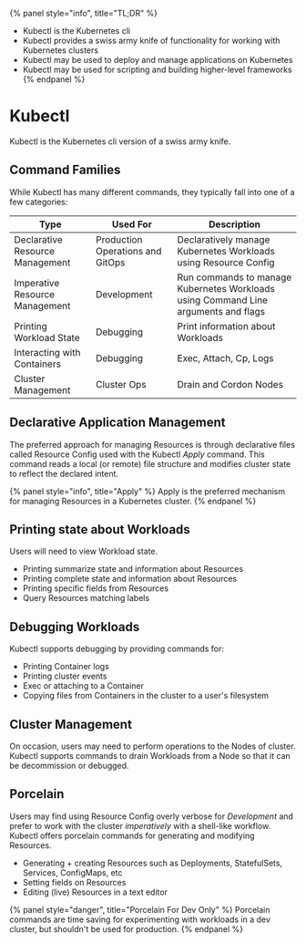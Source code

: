 {% panel style="info", title="TL;DR" %}
- Kubectl is the Kubernetes cli
- Kubectl provides a swiss army knife of functionality for working with Kubernetes clusters
- Kubectl may be used to deploy and manage applications on Kubernetes
- Kubectl may be used for scripting and building higher-level frameworks
{% endpanel %}

# Kubectl

Kubectl is the Kubernetes cli version of a swiss army knife.

## Command Families

While Kubectl has many different commands, they typically fall into one of a few categories:

| Type                                   | Used For               | Description                                           |
|----------------------------------------|-----------------------|----------------------------------------------------|
| Declarative Resource Management        | Production Operations and GitOps   | Declaratively manage Kubernetes Workloads using Resource Config               |
| Imperative Resource Management   | Development       | Run commands to manage Kubernetes Workloads using Command Line arguments and flags |
| Printing Workload State | Debugging  | Print information about Workloads |
| Interacting with Containers | Debugging  | Exec, Attach, Cp, Logs |
| Cluster Management | Cluster Ops | Drain and Cordon Nodes |

## Declarative Application Management

The preferred approach for managing Resources is through
declarative files called Resource Config used with the Kubectl *Apply* command.
This command reads a local (or remote) file structure and modifies cluster state to
reflect the declared intent.

{% panel style="info", title="Apply" %}
Apply is the preferred mechanism for managing Resources in a Kubernetes cluster.
{% endpanel %}

## Printing state about Workloads

Users will need to view Workload state.

- Printing summarize state and information about Resources
- Printing complete state and information about Resources
- Printing specific fields from Resources
- Query Resources matching labels

## Debugging Workloads

Kubectl supports debugging by providing commands for:

- Printing Container logs
- Printing cluster events
- Exec or attaching to a Container
- Copying files from Containers in the cluster to a user's filesystem

## Cluster Management

On occasion, users may need to perform operations to the Nodes of cluster.  Kubectl supports
commands to drain Workloads from a Node so that it can be decommission or debugged.

## Porcelain

Users may find using Resource Config overly verbose for *Development* and prefer to work with
the cluster *imperatively* with a shell-like workflow.  Kubectl offers porcelain commands for
generating and modifying Resources.

- Generating + creating Resources such as Deployments, StatefulSets, Services, ConfigMaps, etc
- Setting fields on Resources
- Editing (live) Resources in a text editor

{% panel style="danger", title="Porcelain For Dev Only" %}
Porcelain commands are time saving for experimenting with workloads in a dev cluster, but shouldn't
be used for production.
{% endpanel %}
